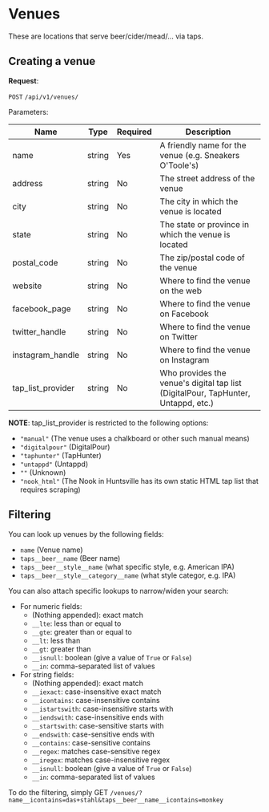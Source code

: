 # Venues

These are locations that serve beer/cider/mead/... via taps.

## Creating a venue

**Request**:

`POST` `/api/v1/venues/`

Parameters:

Name              | Type   | Required | Description
------------------|--------|----------|------------
name              | string | Yes      | A friendly name for the venue (e.g. Sneakers O'Toole's)
address           | string | No       | The street address of the venue
city              | string | No       | The city in which the venue is located
state             | string | No       | The state or province in which the venue is located
postal_code       | string | No       | The zip/postal code of the venue
website           | string | No       | Where to find the venue on the web
facebook_page     | string | No       | Where to find the venue on Facebook
twitter_handle    | string | No       | Where to find the venue on Twitter
instagram_handle  | string | No       | Where to find the venue on Instagram
tap_list_provider | string | No       | Who provides the venue's digital tap list (DigitalPour, TapHunter, Untappd, etc.)

**NOTE**: tap_list_provider is restricted to the following options:

- `"manual"` (The venue uses a chalkboard or other such manual means)
- `"digitalpour"` (DigitalPour)
- `"taphunter"` (TapHunter)
- `"untappd"` (Untappd)
- `""` (Unknown)
- `"nook_html"` (The Nook in Huntsville has its own static HTML tap list that requires scraping)

## Filtering

You can look up venues by the following fields:

- `name` (Venue name)
- `taps__beer__name` (Beer name)
- `taps__beer__style__name` (what specific style, e.g. American IPA)
- `taps__beer__style__category__name` (what style categor, e.g. IPA)

You can also attach specific lookups to narrow/widen your search:

- For numeric fields:
   - (Nothing appended): exact match
   - `__lte`: less than or equal to
   - `__gte`: greater than or equal to
   - `__lt`: less than
   - `__gt`: greater than
   - `__isnull`: boolean (give a value of `True` or `False`)
   - `__in`: comma-separated list of values
- For string fields:
   - (Nothing appended): exact match
   - `__iexact`: case-insensitive exact match
   - `__icontains`: case-insensitive contains
   - `__istartswith`: case-insensitive starts with
   - `__iendswith`: case-insensitive ends with
   - `__startswith`: case-sensitive starts with
   - `__endswith`: case-sensitive ends with
   - `__contains`: case-sensitive contains
   - `__regex`: matches case-sensitive regex
   - `__iregex`: matches case-insensitive regex
   - `__isnull`: boolean (give a value of `True` or `False`)
   - `__in`: comma-separated list of values


To do the filtering, simply GET
`/venues/?name__icontains=das+stahl&taps__beer__name__icontains=monkey`
